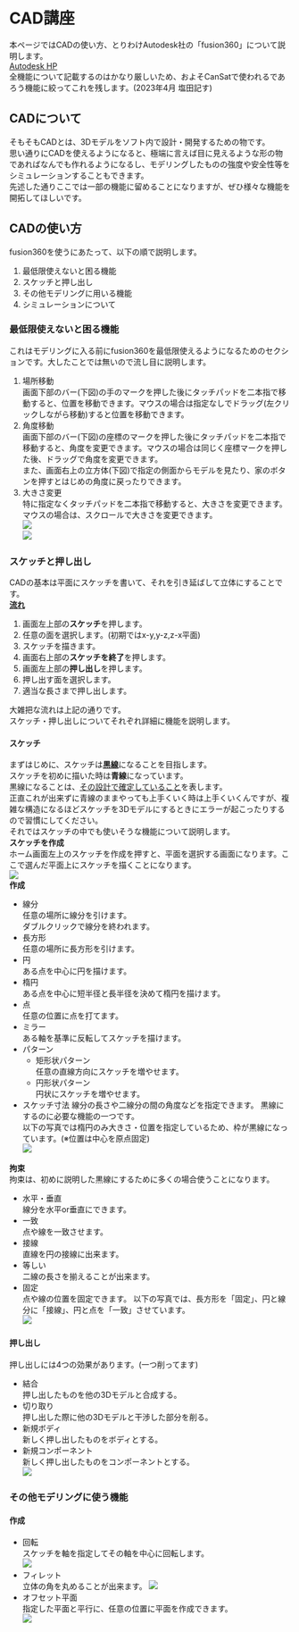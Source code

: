 # CAD講座
本ページではCADの使い方、とりわけAutodesk社の「fusion360」について説明します。  
[Autodesk HP](https://www.autodesk.co.jp/)  
全機能について記載するのはかなり厳しいため、およそCanSatで使われるであろう機能に絞ってこれを残します。(2023年4月 塩田記す)
## CADについて
そもそもCADとは、3Dモデルをソフト内で設計・開発するための物です。  
思い通りにCADを使えるようになると、極端に言えば目に見えるような形の物であればなんでも作れるようになるし、モデリングしたものの強度や安全性等をシミュレーションすることもできます。  
先述した通りここでは一部の機能に留めることになりますが、ぜひ様々な機能を開拓してほしいです。
## CADの使い方
fusion360を使うにあたって、以下の順で説明します。  
1. 最低限使えないと困る機能
1. スケッチと押し出し
1. その他モデリングに用いる機能
1. シミュレーションについて  

### 最低限使えないと困る機能
これはモデリングに入る前にfusion360を最低限使えるようになるためのセクションです。大したことでは無いので流し目に説明します。  
1. 場所移動  
画面下部のバー(下図)の手のマークを押した後にタッチパッドを二本指で移動すると、位置を移動できます。マウスの場合は指定なしでドラッグ(左クリックしながら移動)すると位置を移動できます。
1. 角度移動  
画面下部のバー(下図)の座標のマークを押した後にタッチパッドを二本指で移動すると、角度を変更できます。マウスの場合は同じく座標マークを押した後、ドラッグで角度を変更できます。  
また、画面右上の立方体(下図)で指定の側面からモデルを見たり、家のボタンを押すとはじめの角度に戻ったりできます。
1. 大きさ変更  
特に指定なくタッチパッドを二本指で移動すると、大きさを変更できます。マウスの場合は、スクロールで大きさを変更できます。  
![](images/images_01_CAD/under_toolbar.png)  
![](images/images_01_CAD/direction_cube.png)

### スケッチと押し出し
CADの基本は平面にスケッチを書いて、それを引き延ばして立体にすることです。  
<u>**流れ**</u>
1. 画面左上部の**スケッチ**を押します。
1. 任意の面を選択します。(初期ではx-y,y-z,z-x平面)
1. スケッチを描きます。
1. 画面右上部の**スケッチを終了**を押します。
1. 画面左上部の**押し出し**を押します。
1. 押し出す面を選択します。
1. 適当な長さまで押し出します。

大雑把な流れは上記の通りです。  
スケッチ・押し出しについてそれぞれ詳細に機能を説明します。
#### スケッチ
まずはじめに、スケッチは<u>**黒線**</u>になることを目指します。  
スケッチを初めに描いた時は**青線**になっています。  
黒線になることは、<u>その設計で確定していること</u>を表します。  
正直これが出来ずに青線のままやっても上手くいく時は上手くいくんですが、複雑な構造になるほどスケッチを3Dモデルにするときにエラーが起こったりするので習慣にしてください。  
それではスケッチの中でも使いそうな機能について説明します。  
__スケッチを作成__  
ホーム画面左上のスケッチを作成を押すと、平面を選択する画面になります。ここで選んだ平面上にスケッチを描くことになります。  
![](images/images_01_CAD/plane.png)  
__作成__
- 線分  
任意の場所に線分を引けます。  
ダブルクリックで線分を終われます。
- 長方形  
任意の場所に長方形を引けます。
- 円  
ある点を中心に円を描けます。
- 楕円  
ある点を中心に短半径と長半径を決めて楕円を描けます。
- 点  
任意の位置に点を打てます。
- ミラー  
ある軸を基準に反転してスケッチを描けます。
- パターン
    - 矩形状パターン  
    任意の直線方向にスケッチを増やせます。
    - 円形状パターン  
    円状にスケッチを増やせます。
- スケッチ寸法
線分の長さや二線分の間の角度などを指定できます。
黒線にするのに必要な機能の一つです。  
以下の写真では楕円のみ大きさ・位置を指定しているため、枠が黒線になっています。(※位置は中心を原点固定)  
![](images/images_01_CAD/making_sketch.png)

__拘束__  
拘束は、初めに説明した黒線にするために多くの場合使うことになります。
- 水平・垂直  
線分を水平or垂直にできます。
- 一致  
点や線を一致させます。
- 接線  
直線を円の接線に出来ます。
- 等しい  
二線の長さを揃えることが出来ます。
- 固定  
点や線の位置を固定できます。 
以下の写真では、長方形を「固定」、円と線分に「接線」、円と点を「一致」させています。   
![](images/images_01_CAD/restraint.png)  

#### 押し出し
押し出しには4つの効果があります。(一つ削ってます)
- 結合  
押し出したものを他の3Dモデルと合成する。
- 切り取り  
押し出した際に他の3Dモデルと干渉した部分を削る。
- 新規ボディ  
新しく押し出したものをボディとする。
- 新規コンポーネント  
新しく押し出したものをコンポーネントとする。  
![](images/images_01_CAD/push.png)

### その他モデリングに使う機能
#### 作成
- 回転  
スケッチを軸を指定してその軸を中心に回転します。  
![](images/images_01_CAD/rotation.png)  
- フィレット  
立体の角を丸めることが出来ます。
![](images/images_01_CAD/fillet.png)  
- オフセット平面  
指定した平面と平行に、任意の位置に平面を作成できます。  
![](images/images_01_CAD/offset.png)  
